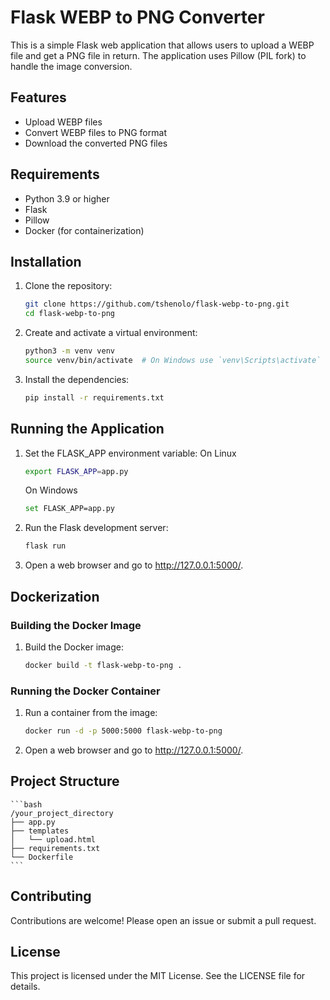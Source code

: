 # Flask WEBP to PNG Converter

This is a simple Flask web application that allows users to upload a WEBP file and get a PNG file in return. The application uses Pillow (PIL fork) to handle the image conversion.

## Features

- Upload WEBP files
- Convert WEBP files to PNG format
- Download the converted PNG files

## Requirements

- Python 3.9 or higher
- Flask
- Pillow
- Docker (for containerization)

## Installation

1. Clone the repository:

    ```bash
   git clone https://github.com/tshenolo/flask-webp-to-png.git
   cd flask-webp-to-png
    ```

2. Create and activate a virtual environment:
    ```bash
    python3 -m venv venv
    source venv/bin/activate  # On Windows use `venv\Scripts\activate`
    ```

3. Install the dependencies:
    ```bash
    pip install -r requirements.txt
    ```

## Running the Application

1. Set the FLASK_APP environment variable:
    On Linux  
    ```bash
    export FLASK_APP=app.py 
    ```
    On Windows
    ```bash
    set FLASK_APP=app.py
    ```

2. Run the Flask development server:
    ```bash
    flask run
    ```

3. Open a web browser and go to http://127.0.0.1:5000/.


## Dockerization
### Building the Docker Image
1. Build the Docker image:
    ```bash
    docker build -t flask-webp-to-png .
    ```

### Running the Docker Container
1. Run a container from the image:
    ```bash
    docker run -d -p 5000:5000 flask-webp-to-png
    ```

2. Open a web browser and go to http://127.0.0.1:5000/.

## Project Structure
    ```bash
    /your_project_directory
    ├── app.py
    ├── templates
    │   └── upload.html
    ├── requirements.txt
    └── Dockerfile
    ```

## Contributing
Contributions are welcome! Please open an issue or submit a pull request.

## License
This project is licensed under the MIT License. See the LICENSE file for details.










